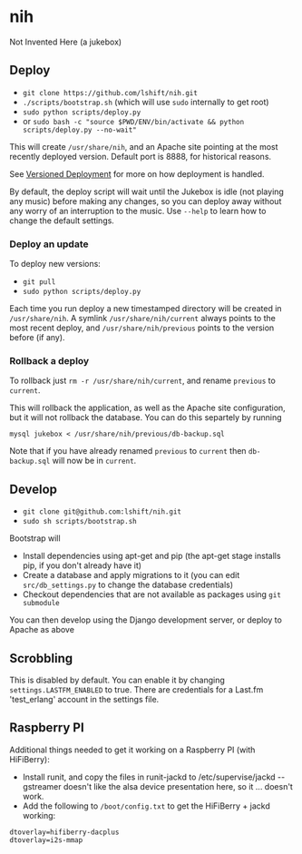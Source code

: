 # nih

Not Invented Here (a jukebox)

## Deploy

* `git clone https://github.com/lshift/nih.git`
* `./scripts/bootstrap.sh` (which will use `sudo` internally to get root)
* `sudo python scripts/deploy.py`
* or `sudo bash -c "source $PWD/ENV/bin/activate && python scripts/deploy.py --no-wait"`

This will create `/usr/share/nih`, and an Apache site pointing at the most recently deployed version. Default port is 8888, for historical reasons.

See [Versioned Deployment](docs/VersionedDeployment.md) for more on how deployment is handled.

By default, the deploy script will wait until the Jukebox is idle (not playing any music) before making any changes, so you can deploy away without any worry of an interruption to the music. Use `--help` to learn how to change the default settings.

### Deploy an update

To deploy new versions:
* `git pull`
* `sudo python scripts/deploy.py`

Each time you run deploy a new timestamped directory will be created in `/usr/share/nih`. A symlink `/usr/share/nih/current` always points to the most recent deploy, and `/usr/share/nih/previous` points to the version before (if any).

### Rollback a deploy

To rollback just `rm -r /usr/share/nih/current`, and rename `previous` to `current`. 

This will rollback the application, as well as the Apache site configuration, but it will not rollback the database. You can do this separtely by running

`mysql jukebox < /usr/share/nih/previous/db-backup.sql`

Note that if you have already renamed `previous` to `current` then `db-backup.sql` will now be in `current`.

## Develop
* `git clone git@github.com:lshift/nih.git`
* `sudo sh scripts/bootstrap.sh`

Bootstrap will
* Install dependencies using apt-get and pip (the apt-get stage installs pip, if you don't already have it)
* Create a database and apply migrations to it (you can edit `src/db_settings.py` to change the database credentials)
* Checkout dependencies that are not available as packages using `git submodule`

You can then develop using the Django development server, or deploy to Apache as above

## Scrobbling
This is disabled by default. You can enable it by changing `settings.LASTFM_ENABLED` to true. There are credentials for a Last.fm 'test_erlang' account in the settings file.

## Raspberry PI

Additional things needed to get it working on a Raspberry PI (with HiFiBerry):
 * Install runit, and copy the files in runit-jackd to /etc/supervise/jackd -- gstreamer doesn't like the alsa device presentation here, so it ... doesn't work.
 * Add the following to `/boot/config.txt` to get the HiFiBerry + jackd working:

```
dtoverlay=hifiberry-dacplus
dtoverlay=i2s-mmap
```
